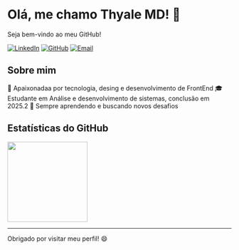 # Olá, me chamo Thyale MD! 👋
Seja bem-vindo ao meu GitHub!

[![LinkedIn](https://img.shields.io/badge/LinkedIn-5387a828a?style=flat&logo=linkedin&logoColor=white)](https://www.linkedin.com/in/thyale-martins-dantas-5387a828a/)
[![GitHub](https://img.shields.io/github/followers/thyale?label=Follow&style=social)](https://github.com/Thyale)
[![Email](https://img.shields.io/badge/Email-D14836?style=flat&logo=gmail&logoColor=white)](mailto:thyaledantas@gmail.com)

## Sobre mim
🌟 Apaixonadaa por tecnologia, desing e desenvolvimento de FrontEnd
🎓 Estudante em Análise e desenvolvimento de sistemas, conclusão em 2025.2
🌱 Sempre aprendendo e buscando novos desafios

## Estatísticas do GitHub
<div>
  <a href="https://github.com/thyale">
    <img height="180em" src="https://github-readme-stats.vercel.app/api/top-langs/?username=thyale&layout=compact&langs_count=16&theme=onedark"/>
  </a>
</div>

---

Obrigado por visitar meu perfil! 😄
